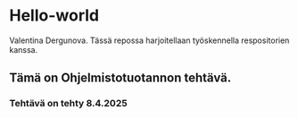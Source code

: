 # Hello-world
Valentina Dergunova.
Tässä repossa harjoitellaan työskennella respositorien kanssa.
## Tämä on Ohjelmistotuotannon tehtävä.
### Tehtävä on tehty 8.4.2025
